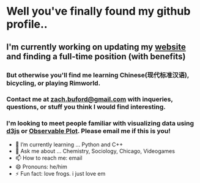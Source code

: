 # Well you've finally found my github profile..

## I'm currently working on updating my [website](www.zachbuford.com) and finding a full-time position (with benefits)

### But otherwise you'll find me learning Chinese(现代标准汉语), bicycling, or playing Rimworld.

### Contact me at zach.buford@gmail.com with inqueries, questions, or stuff you think I would find interesting.

### I'm looking to meet people familiar with visualizing data using [d3js](https://d3js.org/what-is-d3) or [Observable Plot](https://observablehq.com/). Please email me if this is you!

- 🌱 I’m currently learning ... Python and C++
- 💬 Ask me about ... Chemistry, Sociology, Chicago, Videogames
- 📫 How to reach me: email
- 😄 Pronouns: he/him
- ⚡ Fun fact: love frogs. i just love em
